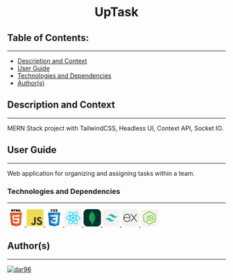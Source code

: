 
<h1 align="center">UpTask</h1>

## Table of Contents:
---

- [Description and Context](#description-and-context)
- [User Guide](#user-guide)
- [Technologies and Dependencies](#technologies-and-dependencies)
- [Author(s)](#authors)



## Description and Context
---
MERN Stack project with TailwindCSS, Headless UI, Context API, Socket IO.

## User Guide
---
Web application for organizing and assigning tasks within a team.

### Technologies and Dependencies
---
<a href="https://www.w3.org/html/" target="_blank" rel="noreferrer"> <img src="https://raw.githubusercontent.com/devicons/devicon/master/icons/html5/html5-original-wordmark.svg" alt="html5" width="40" height="40"/> </a> <a href="https://developer.mozilla.org/en-US/docs/Web/JavaScript" target="_blank" rel="noreferrer"> <img src="https://raw.githubusercontent.com/devicons/devicon/master/icons/javascript/javascript-original.svg" alt="javascript" width="40" height="40"/> </a> <a href="https://www.w3schools.com/css/" target="_blank" rel="noreferrer"> <img src="https://raw.githubusercontent.com/devicons/devicon/master/icons/css3/css3-original-wordmark.svg" alt="css3" width="40" height="40"/> </a>
<a href="https://react.dev" target="_blank" rel="noreferrer"> <img src="https://github.com/tandpfun/skill-icons/blob/main/icons/React-Light.svg" alt="React" width="40" height="40"/> </a><a href="https://www.mongodb.com/es" target="_blank" rel="noreferrer"> <img src="https://github.com/tandpfun/skill-icons/blob/main/icons/MongoDB.svg" alt="MongoDB" width="40" height="40"/></a><a href="https://tailwindcss.com" target="_blank" rel="noreferrer"> <img src="https://github.com/tandpfun/skill-icons/blob/main/icons/TailwindCSS-Light.svg" alt="Tailwind" width="40" height="40"/></a><a href="https://expressjs.com" target="_blank" rel="noreferrer"> <img src="https://github.com/tandpfun/skill-icons/blob/main/icons/ExpressJS-Light.svg" alt="ExpressJS" width="40" height="40"/> </a><a href="https://nodejs.org" target="_blank" rel="noreferrer"> <img src="https://github.com/tandpfun/skill-icons/blob/main/icons/NodeJS-Light.svg" alt="NodeJS" width="40" height="40"/></a></p></p>
## Author(s)
---
<a href="https://github.com/dar96" target="_blank" rel="noreferrer"><img src="https://avatars.githubusercontent.com/u/100532984?s=400&u=9e96b8005857d1df800396d8efa80eb0ca16b45e&v=4" alt="dar96" width="40" height="40"/> </a>
